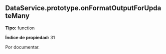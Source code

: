 ## DataService.prototype.onFormatOutputForUpdateMany

**Tipo:** function

**Índice de propiedad:** 31

Por documentar.



